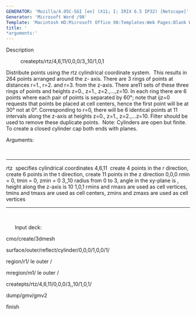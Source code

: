 ```yaml
---
GENERATOR: 'Mozilla/4.05C-SGI [en] (X11; I; IRIX 6.5 IP32) [Netscape]'
Generator: 'Microsoft Word /98'
Template: 'Macintosh HD:Microsoft Office 98:Templates:Web Pages:Blank Web Page'
title: '
*arguments:'
---
```


 Description

           createpts/rtz/4,6,11/0,0,0/3,,10/1,0,1

  Distribute points using the rtz cylindrical coordinate system.  This
  results in 264 points arranged around the z- axis. There are 3 rings
  of points at distances r=1., r=2. and r=3. from the z-axis. There
  are11 sets of these three rings of points and heights z=0., z=1.,
  z=2.,...,z=10. In each ring there are 6 points where each pair of
  points is separated by 60°; note that ijz=0 requests that points be
  placed at cell centers, hence the first point will be at 30° not at
  0°. Corresponding to r=0, there will be 6 identical points at 11
  intervals along the z-axis at heights z=0., z=1., z=2.,...z=10.
  Filter should be used to remove these duplicate points.  Note:
  Cylinders are open but finite.  To create a closed cylinder cap both
  ends with planes.

  Arguments:

  

   --------- --------------------------------------------------------------------------------------------------------------------------------
   rtz       specifies cylindrical coordinates
   4,6,11    create 4 points in the r direction, create 6 points in the t direction, create 11 points in the z direction
   0,0,0     rmin = 0, tmin = 0, zmin = 0
   3,,10   radius from 0 to 3, angle in the xy-plane is , height along the z-axis is 10
   1,0,1     rmins and rmaxs are used as cell vertices, tmins and tmaxs are used as cell centers, zmins and zmaxs are used as cell vertices
             
             
   --------- --------------------------------------------------------------------------------------------------------------------------------

  

       Input deck:

  cmo/create/3dmesh

  surface/outer/reflect/cylinder/0,0,0/1,0,0/1/

  region/r1/ le outer /

  mregion/m1/ le outer /

  createpts/rtz/4,6,11/0,0,0/3,,10/1,0,1/

  dump/gmv/gmv2

  finish

  

  

  

  

  

  

  

